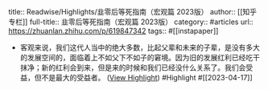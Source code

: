 title:: Readwise/Highlights/韭零后等死指南（宏观篇 2023版）
author:: [[知乎专栏]]
full-title:: 韭零后等死指南（宏观篇 2023版）
category:: #articles
url:: https://zhuanlan.zhihu.com/p/619847342
tags:: #[[instapaper]]

- 客观来说，我们这代人当中的绝大多数，比起父辈和未来的子辈，是没有多大的发展空间的，面临着上不如父下不如子的窘境。因为旧的发展红利已经吃干抹净；新的红利会到来，但是来的时候和我们已经没什么关系了。我们会受益，但不是最大的受益者。 ([View Highlight](https://read.readwise.io/read/01gy7hy2szc9hse8k1jtw06rtt)) #Highlight #[[2023-04-17]]
